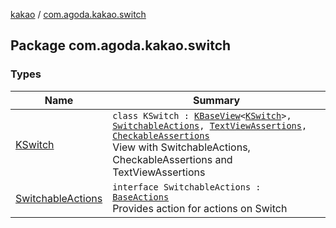 [kakao](../index.md) / [com.agoda.kakao.switch](./index.md)

## Package com.agoda.kakao.switch

### Types

| Name | Summary |
|---|---|
| [KSwitch](-k-switch/index.md) | `class KSwitch : `[`KBaseView`](../com.agoda.kakao.common.views/-k-base-view/index.md)`<`[`KSwitch`](-k-switch/index.md)`>, `[`SwitchableActions`](-switchable-actions/index.md)`, `[`TextViewAssertions`](../com.agoda.kakao.text/-text-view-assertions/index.md)`, `[`CheckableAssertions`](../com.agoda.kakao.check/-checkable-assertions/index.md)<br>View with SwitchableActions, CheckableAssertions and TextViewAssertions |
| [SwitchableActions](-switchable-actions/index.md) | `interface SwitchableActions : `[`BaseActions`](../com.agoda.kakao.common.actions/-base-actions/index.md)<br>Provides action for actions on Switch |
